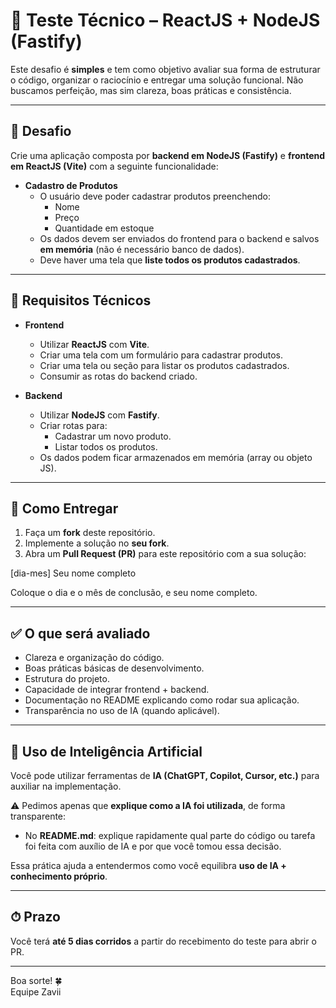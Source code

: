 # 🧪 Teste Técnico – ReactJS + NodeJS (Fastify) 

Este desafio é **simples** e tem como objetivo avaliar sua forma de estruturar o código, organizar o raciocínio e entregar uma solução funcional. Não buscamos perfeição, mas sim clareza, boas práticas e consistência.  

---

## 🎯 Desafio

Crie uma aplicação composta por **backend em NodeJS (Fastify)** e **frontend em ReactJS (Vite)** com a seguinte funcionalidade:

- **Cadastro de Produtos**
  - O usuário deve poder cadastrar produtos preenchendo:
    - Nome
    - Preço
    - Quantidade em estoque
  - Os dados devem ser enviados do frontend para o backend e salvos **em memória** (não é necessário banco de dados).
  - Deve haver uma tela que **liste todos os produtos cadastrados**.

---

## 🔧 Requisitos Técnicos

- **Frontend**
  - Utilizar **ReactJS** com **Vite**.
  - Criar uma tela com um formulário para cadastrar produtos.
  - Criar uma tela ou seção para listar os produtos cadastrados.
  - Consumir as rotas do backend criado.

- **Backend**
  - Utilizar **NodeJS** com **Fastify**.
  - Criar rotas para:
    - Cadastrar um novo produto.
    - Listar todos os produtos.
  - Os dados podem ficar armazenados em memória (array ou objeto JS).

---

## 🚀 Como Entregar

1. Faça um **fork** deste repositório.  
2. Implemente a solução no **seu fork**.  
3. Abra um **Pull Request (PR)** para este repositório com a sua solução: 

[dia-mes] Seu nome completo

Coloque o dia e o mês de conclusão, e seu nome completo.

---

## ✅ O que será avaliado

- Clareza e organização do código.
- Boas práticas básicas de desenvolvimento.
- Estrutura do projeto.
- Capacidade de integrar frontend + backend.
- Documentação no README explicando como rodar sua aplicação.
- Transparência no uso de IA (quando aplicável).

---

## 🤖 Uso de Inteligência Artificial

Você pode utilizar ferramentas de **IA (ChatGPT, Copilot, Cursor, etc.)** para auxiliar na implementação.  

⚠️ Pedimos apenas que **explique como a IA foi utilizada**, de forma transparente:  

- No **README.md**: explique rapidamente qual parte do código ou tarefa foi feita com auxílio de IA e por que você tomou essa decisão.
  
Essa prática ajuda a entendermos como você equilibra **uso de IA + conhecimento próprio**.

---

## ⏱ Prazo

Você terá **até 5 dias corridos** a partir do recebimento do teste para abrir o PR.  

---

Boa sorte! 🍀  
Equipe Zavii
